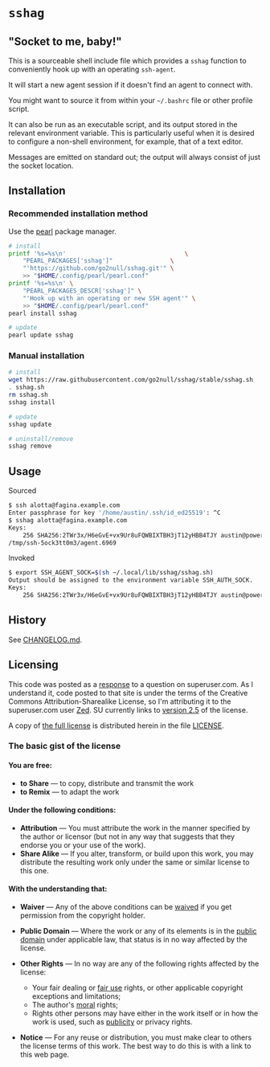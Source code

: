 # `sshag`

## "Socket to me, baby!"

This is a sourceable shell include file which provides a `sshag` function to
conveniently hook up with an operating `ssh-agent`.

It will start a new agent session if it doesn't find an agent to connect with.

You might want to source it from within your `~/.bashrc` file or other profile
script.

It can also be run as an executable script, and its output stored in the
relevant environment variable.  This is particularly useful when it is desired
to configure a non-shell environment, for example, that of a text editor.

Messages are emitted on standard out;
the output will always consist of just the socket location.


## Installation

### Recommended installation method

Use the [pearl] package manager.
```sh
# install
printf '%s=%s\n'                                 \
	"PEARL_PACKAGES['sshag']"                \
	"'https://github.com/go2null/sshag.git'" \
	>> "$HOME/.config/pearl/pearl.conf"
printf '%s=%s\n' \
	"PEARL_PACKAGES_DESCR['sshag']" \
	"'Hook up with an operating or new SSH agent'" \
	>> "$HOME/.config/pearl/pearl.conf"
pearl install sshag

# update
pearl update sshag
```

### Manual installation

```sh
# install
wget https://raw.githubusercontent.com/go2null/sshag/stable/sshag.sh
. sshag.sh
rm sshag.sh
sshag install

# update
sshag update

# uninstall/remove
sshag remove
```

## Usage

Sourced
```sh
$ ssh alotta@fagina.example.com
Enter passphrase for key '/home/austin/.ssh/id_ed25519': ^C
$ sshag alotta@fagina.example.com
Keys:
    256 SHA256:2TWr3x/H6eGvE+vx9Ur8uFQWBIXTBH3jT12yHBB4TJY austin@powers (ED25519)
/tmp/ssh-5ock3tt0m3/agent.6969
```

Invoked
```sh
$ export SSH_AGENT_SOCK=$(sh ~/.local/lib/sshag/sshag.sh)
Output should be assigned to the environment variable SSH_AUTH_SOCK.
Keys:
    256 SHA256:2TWr3x/H6eGvE+vx9Ur8uFQWBIXTBH3jT12yHBB4TJY austin@powers (ED25519)
```

## History

See [CHANGELOG.md].

## Licensing

This code was posted as a [response] to a question on superuser.com.
As I understand it, code posted to that site is under the terms of the
Creative Commons Attribution-Sharealike License,
so I'm attributing it to the superuser.com user [Zed].
SU currently links to [version 2.5] of the license.

A copy of [the full license] is distributed herein in the file [LICENSE].

### The basic gist of the license

#### You are free:

-   **to Share** — to copy, distribute and transmit the work
-   **to Remix** — to adapt the work

#### Under the following conditions:

-   **Attribution** — You must attribute the work in the manner
    specified by the author or licensor (but not in any way that
    suggests that they endorse you or your use of the work).
-   **Share Alike** — If you alter, transform, or build upon this
    work, you may distribute the resulting work only under the same or
    similar license to this one.


#### With the understanding that:

-   **Waiver** — Any of the above conditions can be [waived]
    if you get permission from the copyright holder.
-   **Public Domain** — Where the work or any of its elements
    is in the [public domain] under applicable law,
    that status is in no way affected by the license.
-   **Other Rights** — In no way are any of the following rights
    affected by the license:
    -   Your fair dealing or [fair use] rights,
        or other applicable copyright exceptions and limitations;
    -   The author's [moral] rights;
    -   Rights other persons may have either in the work itself
        or in how the work is used, such as [publicity] or privacy rights.

-   **Notice** — For any reuse or distribution, you must make clear
    to others the license terms of this work. The best way to do this
    is with a link to this web page.


[CHANGELOG.md]: https://github.com/go2null/sshag/blob/master/CHANGELOG.md
[LICENSE]: https://github.com/go2null/sshag/blob/master/LICENSE
[Zed]: http://superuser.com/users/33648/zed
[fair use]: http://wiki.creativecommons.org/Frequently_Asked_Questions#Do_Creative_Commons_licenses_affect_fair_use.2C_fair_dealing_or_other_exceptions_to_copyright.3F
[moral]: http://wiki.creativecommons.org/Frequently_Asked_Questions#I_don.E2.80.99t_like_the_way_a_person_has_used_my_work_in_a_derivative_work_or_included_it_in_a_collective_work.3B_what_can_I_do.3F
[pearl]: https://github.com/pearl-core/pearl#installation
[public domain]: http://wiki.creativecommons.org/Public_domain
[publicity]: http://wiki.creativecommons.org/Frequently_Asked_Questions#When_are_publicity_rights_relevant.3F
[response]: http://superuser.com/questions/141044/sharing-the-same-ssh-agent-among-multiple-login-sessions#answer-141241
[the full license]: http://creativecommons.org/licenses/by-sa/2.5/legalcode
[version 2.5]: http://creativecommons.org/licenses/by-sa/2.5/
[waived]: http://wiki.creativecommons.org/Frequently_Asked_Questions#Can_I_change_the_terms_of_a_CC_license_or_waive_some_of_its_conditions.3F

